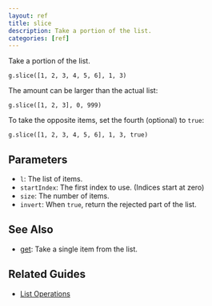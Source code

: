 ```yaml
---
layout: ref
title: slice
description: Take a portion of the list.
categories: [ref]
---
```

Take a portion of the list.

    g.slice([1, 2, 3, 4, 5, 6], 1, 3)

The amount can be larger than the actual list:

    g.slice([1, 2, 3], 0, 999)

To take the opposite items, set the fourth (optional) to `true`:

    g.slice([1, 2, 3, 4, 5, 6], 1, 3, true)

## Parameters
- `l`: The list of items.
- `startIndex`: The first index to use. (Indices start at zero)
- `size`: The number of items.
- `invert`: When `true`, return the rejected part of the list.

## See Also
- [get](get.html): Take a single item from the list.

## Related Guides
- [List Operations](../guide/list.html)
